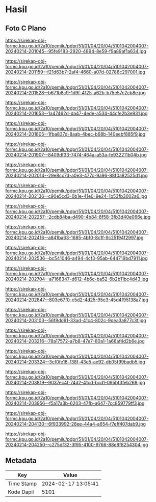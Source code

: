 # Hasil

## Foto C Plano

https://sirekap-obj-formc.kpu.go.id/2a10/pemilu/pdpr/51/01/04/20/04/5101042004007-20240214-201045--95fe9183-2920-4894-8e59-f9a89af1a634.jpg

https://sirekap-obj-formc.kpu.go.id/2a10/pemilu/pdpr/51/01/04/20/04/5101042004007-20240214-201159--f21d63b7-2af4-4660-a07d-02786c297001.jpg

https://sirekap-obj-formc.kpu.go.id/2a10/pemilu/pdpr/51/01/04/20/04/5101042004007-20240214-201528--b671b8c9-1d9f-4125-a62b-b75e57c2cb8e.jpg

https://sirekap-obj-formc.kpu.go.id/2a10/pemilu/pdpr/51/01/04/20/04/5101042004007-20240214-201653--1a47462d-da47-4ede-a534-44cfe2b3e931.jpg

https://sirekap-obj-formc.kpu.go.id/2a10/pemilu/pdpr/51/01/04/20/04/5101042004007-20240214-201805--1fba837d-8aab-4bec-b68b-140eebf885f9.jpg

https://sirekap-obj-formc.kpu.go.id/2a10/pemilu/pdpr/51/01/04/20/04/5101042004007-20240214-201907--8409df33-7474-464a-a53a-fe932211b04b.jpg

https://sirekap-obj-formc.kpu.go.id/2a10/pemilu/pdpr/51/01/04/20/04/5101042004007-20240214-202014--29e8cc7d-a0e3-477c-9a96-88f0a82525d1.jpg

https://sirekap-obj-formc.kpu.go.id/2a10/pemilu/pdpr/51/01/04/20/04/5101042004007-20240214-202136--c90e5cd3-0b1e-41e0-9e24-1b53fb3002a6.jpg

https://sirekap-obj-formc.kpu.go.id/2a10/pemilu/pdpr/51/01/04/20/04/5101042004007-20240214-202257--2cdb84ba-d490-4b84-8f58-3fb3d40e066e.jpg

https://sirekap-obj-formc.kpu.go.id/2a10/pemilu/pdpr/51/01/04/20/04/5101042004007-20240214-202416--a841ba63-1685-4b10-8c1f-9c25194f2997.jpg

https://sirekap-obj-formc.kpu.go.id/2a10/pemilu/pdpr/51/01/04/20/04/5101042004007-20240214-202536--bc541046-a494-4cf3-95ab-644719bd7911.jpg

https://sirekap-obj-formc.kpu.go.id/2a10/pemilu/pdpr/51/01/04/20/04/5101042004007-20240214-202704--a7166347-d612-4b6c-ba52-6b2b11bc4d43.jpg

https://sirekap-obj-formc.kpu.go.id/2a10/pemilu/pdpr/51/01/04/20/04/5101042004007-20240214-202847--803e67f0-c5d2-4d25-95e3-45d4f95138a7.jpg

https://sirekap-obj-formc.kpu.go.id/2a10/pemilu/pdpr/51/01/04/20/04/5101042004007-20240214-203103--56f8dd61-33ad-41c4-802c-9dea3a877c3f.jpg

https://sirekap-obj-formc.kpu.go.id/2a10/pemilu/pdpr/51/01/04/20/04/5101042004007-20240214-203216--78a17572-a7b8-47e7-80a1-1a66af4d2b6e.jpg

https://sirekap-obj-formc.kpu.go.id/2a10/pemilu/pdpr/51/01/04/20/04/5101042004007-20240214-203324--3cf0fe18-f38f-43e5-ae92-db05f99badb5.jpg

https://sirekap-obj-formc.kpu.go.id/2a10/pemilu/pdpr/51/01/04/20/04/5101042004007-20240214-203819--9037ec4f-74d2-41cd-bcd1-095bf3feb269.jpg

https://sirekap-obj-formc.kpu.go.id/2a10/pemilu/pdpr/51/01/04/20/04/5101042004007-20240214-203956--f5a17a3b-6203-47fb-a647-7cc859779ff3.jpg

https://sirekap-obj-formc.kpu.go.id/2a10/pemilu/pdpr/51/01/04/20/04/5101042004007-20240214-204130--6f933992-28ee-44a4-a654-f7eff407dab9.jpg

https://sirekap-obj-formc.kpu.go.id/2a10/pemilu/pdpr/51/01/04/20/04/5101042004007-20240214-204250--c275df32-3f95-4100-9766-88e8f8254304.jpg


## Metadata

| Key        | Value               |
| ---------- | ------------------- |
| Time Stamp | 2024-02-17 13:05:41 |
| Kode Dapil | 5101                |



